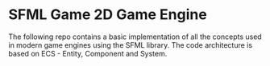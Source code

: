 # SFML Game 2D Game Engine
The following repo contains a basic implementation of all the concepts used in modern game engines using the SFML library.
The code architecture is based on ECS - Entity, Component and System.
